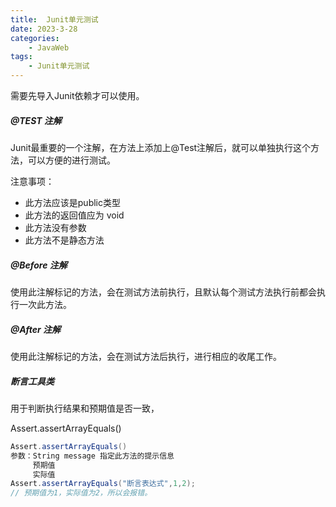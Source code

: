 ```yaml
---
title:  Junit单元测试 
date: 2023-3-28
categories:
	- JavaWeb
tags:
	- Junit单元测试
---
```


需要先导入Junit依赖才可以使用。

##### @TEST 注解

Junit最重要的一个注解，在方法上添加上@Test注解后，就可以单独执行这个方法，可以方便的进行测试。

注意事项：

- 此方法应该是public类型
- 此方法的返回值应为 void
- 此方法没有参数
- 此方法不是静态方法



##### @Before 注解

使用此注解标记的方法，会在测试方法前执行，且默认每个测试方法执行前都会执行一次此方法。



##### @After 注解

使用此注解标记的方法，会在测试方法后执行，进行相应的收尾工作。



##### 断言工具类

用于判断执行结果和预期值是否一致，

Assert.assertArrayEquals()

```java
Assert.assertArrayEquals()
参数：String message 指定此方法的提示信息
	 预期值
	 实际值
Assert.assertArrayEquals("断言表达式",1,2);
// 预期值为1，实际值为2，所以会报错。
```

